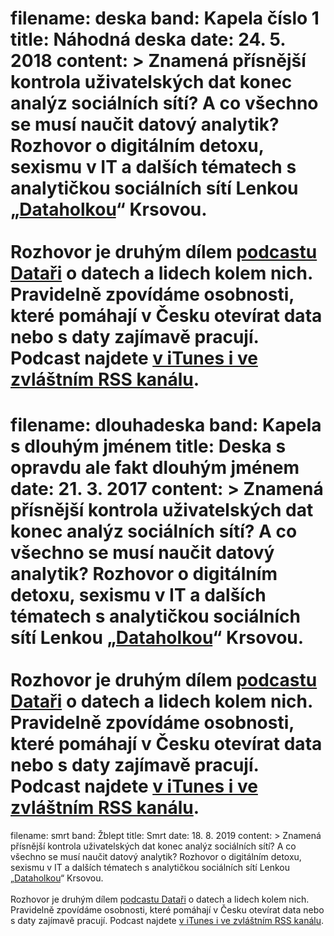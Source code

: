 filename: deska
band: Kapela číslo 1
title: Náhodná deska
date: 24. 5. 2018
content: >
  Znamená přísnější kontrola uživatelských dat konec analýz sociálních sítí? A co všechno se musí naučit datový analytik? Rozhovor o digitálním detoxu, sexismu v IT a dalších tématech s analytičkou sociálních sítí Lenkou „<a href="https://www.facebook.com/dataholka/">Dataholkou</a>“ Krsovou.
  <br><br>
  Rozhovor je druhým dílem <a href="https://plus.rozhlas.cz/datari-7576385/o-poradu">podcastu Dataři</a> o datech a lidech kolem nich. Pravidelně zpovídáme osobnosti, které pomáhají v Česku otevírat data nebo s daty zajímavě pracují. Podcast najdete <a href="https://plus.rozhlas.cz/datari-7576385/o-poradu">v iTunes i ve zvláštním RSS kanálu</a>.
===============================================================================
filename: dlouhadeska
band: Kapela s dlouhým jménem
title: Deska s opravdu ale fakt dlouhým jménem
date: 21. 3. 2017
content: >
  Znamená přísnější kontrola uživatelských dat konec analýz sociálních sítí? A co všechno se musí naučit datový analytik? Rozhovor o digitálním detoxu, sexismu v IT a dalších tématech s analytičkou sociálních sítí Lenkou „<a href="https://www.facebook.com/dataholka/">Dataholkou</a>“ Krsovou.
  <br><br>
  Rozhovor je druhým dílem <a href="https://plus.rozhlas.cz/datari-7576385/o-poradu">podcastu Dataři</a> o datech a lidech kolem nich. Pravidelně zpovídáme osobnosti, které pomáhají v Česku otevírat data nebo s daty zajímavě pracují. Podcast najdete <a href="https://plus.rozhlas.cz/datari-7576385/o-poradu">v iTunes i ve zvláštním RSS kanálu</a>.
===============================================================================
filename: smrt
band: Žblept
title: Smrt
date: 18. 8. 2019
content: >
  Znamená přísnější kontrola uživatelských dat konec analýz sociálních sítí? A co všechno se musí naučit datový analytik? Rozhovor o digitálním detoxu, sexismu v IT a dalších tématech s analytičkou sociálních sítí Lenkou „<a href="https://www.facebook.com/dataholka/">Dataholkou</a>“ Krsovou.
  <br><br>
  Rozhovor je druhým dílem <a href="https://plus.rozhlas.cz/datari-7576385/o-poradu">podcastu Dataři</a> o datech a lidech kolem nich. Pravidelně zpovídáme osobnosti, které pomáhají v Česku otevírat data nebo s daty zajímavě pracují. Podcast najdete <a href="https://plus.rozhlas.cz/datari-7576385/o-poradu">v iTunes i ve zvláštním RSS kanálu</a>.
